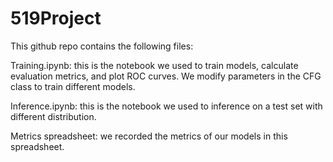# 519Project

This github repo contains the following files:

Training.ipynb: this is the notebook we used to train models, calculate evaluation metrics, and plot ROC curves. We modify parameters in the CFG class to train different models.

Inference.ipynb: this is the notebook we used to inference on a test set with different distribution.

Metrics spreadsheet: we recorded the metrics of our models in this spreadsheet.
